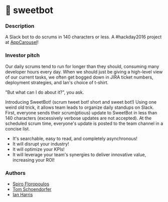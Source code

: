# :candy: sweetbot

### Description
A Slack bot to do scrums in 140 characters or less. A #hackday2016 project at [AppCarousel](www.appcarousel.com)!

### Investor pitch

Our daily scrums tend to run for longer than they should, consuming many developer hours every day. When we should just be giving a high-level view of our current tasks, we often get bogged down in JIRA ticket numbers, deployment strategies, and Ian's choice of t-shirt.

"But what can I do about it?", you ask.

Introducing  SweetBot! (scrum tweet bot! short and sweet bot!) Using one weird old trick, it allows team leads to organize daily standups on Slack. First, everyone sends their scrum(ptious) update to SweetBot in less than 140 characters (excessively verbose updates are not accepted). At the scheduled scrum time, everyone's update is posted to the team channel in a concise list.

- It's searchable, easy to read, and completely asynchronous!
- It will disrupt your industry!
- It will optimize your KPIs!
- It will leverage your team's synergies to deliver innovative value, increasing your ROI!


### Authors
- [Spiro Floropoulos](https://github.com/spirodonfl)
- [Tom Schoendorfer](https://github.com/tscho)
- [Ian Harris](https://github.com/iwharris)

